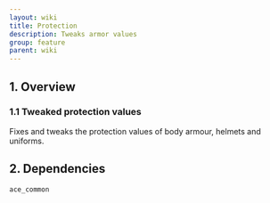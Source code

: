```yaml
---
layout: wiki
title: Protection
description: Tweaks armor values
group: feature
parent: wiki
---
```


## 1. Overview

### 1.1 Tweaked protection values
Fixes and tweaks the protection values of body armour, helmets and uniforms.

## 2. Dependencies

`ace_common`
